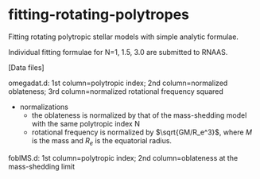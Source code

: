 # fitting-rotating-polytropes
Fitting rotating polytropic stellar models with simple analytic
formulae.

Individual fitting formulae for N=1, 1.5, 3.0 are submitted to RNAAS.


[Data files]

 omegadat.d: 1st column=polytropic index; 2nd column=normalized oblateness; 3rd column=normalized rotational frequency squared
  
  - normalizations
    * the oblateness is normalized by that of the mass-shedding model with the same polytropic index N
    * rotational frequency is normalized by $\sqrt{GM/R_e^3}$, where $M$ is the mass and $R_e$ is the equatorial radius.

 foblMS.d: 1st column=polytropic index; 2nd column=oblateness at the mass-shedding limit
